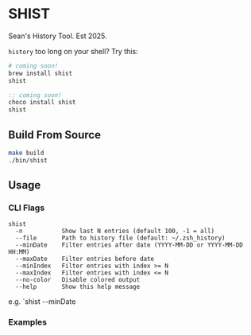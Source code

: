 # SHIST
Sean's History Tool. Est 2025.

`history` too long on your shell?
Try this:

```bash
# coming soon!
brew install shist
shist
```

```cmd
:: coming soon!
choco install shist
shist
```

## Build From Source
```bash
make build
./bin/shist
```

## Usage
### CLI Flags
```
shist
  -n           Show last N entries (default 100, -1 = all)
  --file       Path to history file (default: ~/.zsh_history)
  --minDate    Filter entries after date (YYYY-MM-DD or YYYY-MM-DD HH:MM)
  --maxDate    Filter entries before date
  --minIndex   Filter entries with index >= N
  --maxIndex   Filter entries with index <= N
  --no-color   Disable colored output
  --help       Show this help message
```

e.g. `shist --minDate
### Examples

